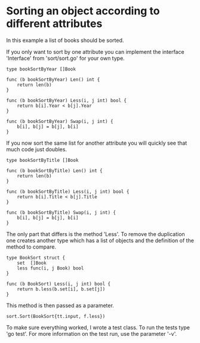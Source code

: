 # Sorting an object according to different attributes

In this example a list of books should be sorted.

If you only want to sort by one attribute you can implement the interface 'Interface' from 'sort/sort.go' for your own type.

```
type bookSortByYear []Book

func (b bookSortByYear) Len() int {
	return len(b)
}

func (b bookSortByYear) Less(i, j int) bool {
	return b[i].Year < b[j].Year
}

func (b bookSortByYear) Swap(i, j int) {
	b[i], b[j] = b[j], b[i]
}
```

If you now sort the same list for another attribute you will quickly see that much code just doubles.

```
type bookSortByTitle []Book

func (b bookSortByTitle) Len() int {
	return len(b)
}

func (b bookSortByTitle) Less(i, j int) bool {
	return b[i].Title < b[j].Title
}

func (b bookSortByTitle) Swap(i, j int) {
	b[i], b[j] = b[j], b[i]
}
```

The only part that differs is the method 'Less'. To remove the duplication one creates another type which has a list of objects and the definition of the method to compare. 

```
type BookSort struct {
	set  []Book
	less func(i, j Book) bool
}

func (b BookSort) Less(i, j int) bool {
	return b.less(b.set[i], b.set[j])
}
```

This method is then passed as a parameter.

```
sort.Sort(BookSort{tt.input, f.less})
```

To make sure everything worked, I wrote a test class. To run the tests type 'go test'. For more information on the test run, use the parameter '-v'.